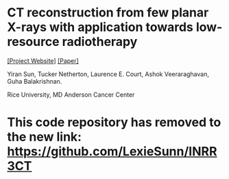 # CT reconstruction from few planar X-rays with application towards low-resource radiotherapy
[\[Project Website\]](https://www.google.com/)  [\[Paper\]](https://arxiv.org/abs/2308.02100)

Yiran Sun, Tucker Netherton, Laurence E. Court, Ashok Veeraraghavan, Guha Balakrishnan.

Rice University, MD Anderson Cancer Center

# This code repository has removed to the new link: https://github.com/LexieSunn/INRR3CT
